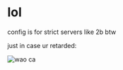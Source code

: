 # lol
config is for strict servers like 2b btw

just in case ur retarded:

![wao ca](https://user-images.githubusercontent.com/90464553/144770979-896bedd9-a992-4e70-8c44-94db205c833b.png)
